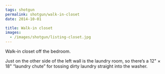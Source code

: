 ```yaml
---
tags: shotgun
permalink: shotgun/walk-in-closet
date: 2014-10-01

title: Walk-in closet
images:
  - /images/shotgun/listing-closet.jpg
---
```

Walk-in closet off the bedroom.

Just on the other side of the left wall is the laundry room, so there’s a 12" × 18" “laundry chute” for tossing dirty laundry straight into the washer.
